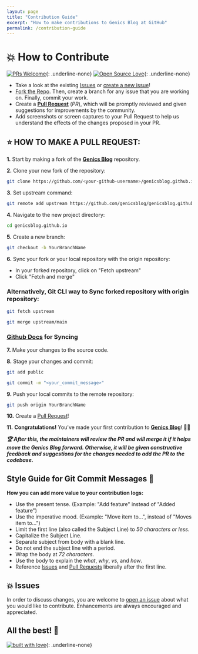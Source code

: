 ```yaml
---
layout: page
title: "Contribution Guide"
excerpt: "How to make contributions to Genics Blog at GitHub"
permalink: /contribution-guide
---
```


# 💥 How to Contribute

[![PRs Welcome](https://img.shields.io/badge/PRs-welcome-brightgreen.svg?style=flat-square)](https://github.com/genicsblog/genicsblog.github.io/pulls){: .underline-none}
[![Open Source Love](https://raw.githubusercontent.com/ellerbrock/open-source-badges/master/badges/open-source-v1/open-source.png)](https://github.com/genicsblog/genicsblog.github.io){: .underline-none}

- Take a look at the existing [Issues](https://github.com/genicsblog/genicsblog.github.io/issues) or [create a new issue](https://github.com/genicsblog/genicsblog.github.io/issues/new/choose)!
- [Fork the Repo](https://github.com/genicsblog/genicsblog.github.io/fork). Then, create a branch for any issue that you are working on. Finally, commit your work.
- Create a **[Pull Request](https://github.com/genicsblog/genicsblog.github.io/compare)** (_PR_), which will be promptly reviewed and given suggestions for improvements by the community.
- Add screenshots or screen captures to your Pull Request to help us understand the effects of the changes proposed in your PR.

## ⭐ HOW TO MAKE A PULL REQUEST:

**1.** Start by making a fork of the [**Genics Blog**](https://github.com/genicsblog/genicsblog.github.io) repository. 

**2.** Clone your new fork of the repository:

```bash
git clone https://github.com/<your-github-username>/genicsblog.github.io
```

**3.** Set upstream command:

```bash
git remote add upstream https://github.com/genicsblog/genicsblog.github.io
```

**4.** Navigate to the new project directory:

```bash
cd genicsblog.github.io
```

**5.** Create a new branch:

```bash
git checkout -b YourBranchName
```

**6.** Sync your fork or your local repository with the origin repository:

- In your forked repository, click on "Fetch upstream"
- Click "Fetch and merge"

### Alternatively, Git CLI way to Sync forked repository with origin repository:

```bash
git fetch upstream
```

```bash
git merge upstream/main
```

### [Github Docs](https://docs.github.com/en/github/collaborating-with-pull-requests/addressing-merge-conflicts/resolving-a-merge-conflict-on-github) for Syncing

**7.** Make your changes to the source code.

**8.** Stage your changes and commit:

```bash
git add public
```

```bash
git commit -m "<your_commit_message>"
```

**9.** Push your local commits to the remote repository:

```bash
git push origin YourBranchName
```

**10.** Create a [Pull Request](https://help.github.com/en/github/collaborating-with-issues-and-pull-requests/creating-a-pull-request)!

**11.** **Congratulations!** You've made your first contribution to [**Genics Blog**](https://github.com/genicsblog/genicsblog.github.io/graphs/contributors)! 🙌🏼

**_:trophy: After this, the maintainers will review the PR and will merge it if it helps move the Genics Blog forward. Otherwise, it will be given constructive feedback and suggestions for the changes needed to add the PR to the codebase._**

## Style Guide for Git Commit Messages :memo:

**How you can add more value to your contribution logs:**

- Use the present tense. (Example: "Add feature" instead of "Added feature")
- Use the imperative mood. (Example: "Move item to...", instead of "Moves item to...")
- Limit the first line (also called the Subject Line) to _50 characters or less_.
- Capitalize the Subject Line.
- Separate subject from body with a blank line.
- Do not end the subject line with a period.
- Wrap the body at _72 characters_.
- Use the body to explain the _what_, _why_, _vs_, and _how_.
- Reference [Issues](https://github.com/genicsblog/genicsblog.github.io/issues) and [Pull Requests](https://github.com/genicsblog/genicsblog.github.io/pulls) liberally after the first line.

## 💥 Issues

In order to discuss changes, you are welcome to [open an issue](https://github.com/genicsblog/genicsblog.github.io/issues/new/choose) about what you would like to contribute. Enhancements are always encouraged and appreciated.

## All the best! 🥇

[![built with love](https://forthebadge.com/images/badges/built-with-love.svg)](https://github.com/genicsblog/genicsblog.github.io){: .underline-none}